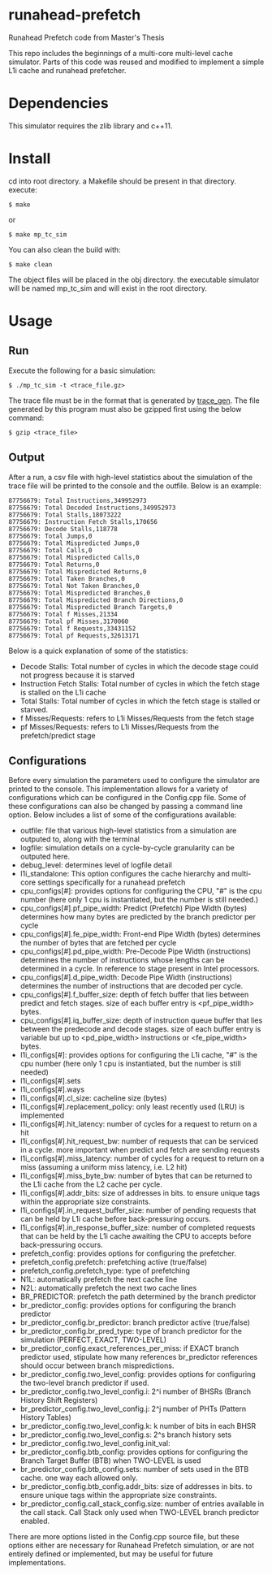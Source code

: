 # runahead-prefetch
Runahead Prefetch code from Master's Thesis

This repo includes the beginnings of a multi-core multi-level cache simulator. Parts of this code was reused and modified to implement a simple L1i cache and runahead prefetcher.

# Dependencies
This simulator requires the zlib library and c++11.

# Install
cd into root directory. a Makefile should be present in that directory. execute:
```
$ make
```
or
```
$ make mp_tc_sim
```
You can also clean the build with:
```
$ make clean
```
The object files will be placed in the obj directory. the executable simulator will be named mp_tc_sim and will exist in the root directory.

# Usage
## Run
Execute the following for a basic simulation:
```
$ ./mp_tc_sim -t <trace_file.gz>
```
The trace file must be in the format that is generated by [trace_gen](https://github.com/acshulyak/trace_gen). The file generated by this program must also be gzipped first using the below command:
```
$ gzip <trace_file>
```

## Output
After a run, a csv file with high-level statistics about the simulation of the trace file will be printed to the console and the outfile. Below is an example:
```
87756679: Total Instructions,349952973
87756679: Total Decoded Instructions,349952973
87756679: Total Stalls,18073222
87756679: Instruction Fetch Stalls,170656
87756679: Decode Stalls,118778
87756679: Total Jumps,0
87756679: Total Mispredicted Jumps,0
87756679: Total Calls,0
87756679: Total Mispredicted Calls,0
87756679: Total Returns,0
87756679: Total Mispredicted Returns,0
87756679: Total Taken Branches,0
87756679: Total Not Taken Branches,0
87756679: Total Mispredicted Branches,0
87756679: Total Mispredicted Branch Directions,0
87756679: Total Mispredicted Branch Targets,0
87756679: Total f Misses,21334
87756679: Total pf Misses,3170060
87756679: Total f Requests,33431152
87756679: Total pf Requests,32613171
```

Below is a quick explanation of some of the statistics:
- Decode Stalls: Total number of cycles in which the decode stage could not progress because it is starved
- Instruction Fetch Stalls: Total number of cycles in which the fetch stage is stalled on the L1i cache
- Total Stalls: Total number of cycles in which the fetch stage is stalled or starved.
- f Misses/Requests: refers to L1i Misses/Requests from the fetch stage
- pf Misses/Requests: refers to L1i Misses/Requests from the prefetch/predict stage

## Configurations
Before every simulation the parameters used to configure the simulator are printed to the console. This implementation allows for a variety of configurations which can be configured in the Config.cpp file. Some of these configurations can also be changed by passing a command line option. Below includes a list of some of the configurations available:

- outfile: file that various high-level statistics from a simulation are outputed to, along with the terminal
- logfile: simulation details on a cycle-by-cycle granularity can be outputed here.
- debug_level: determines level of logfile detail
- l1i_standalone: This option configures the cache hierarchy and multi-core settings specifically for a runahead prefetch
- cpu_configs[#]: provides options for configuring the CPU, "#" is the cpu number (here only 1 cpu is instantiated, but the number is still needed.)
 - cpu_configs[#].pf_pipe_width: Predict (Prefetch) Pipe Width (bytes) determines how many bytes are predicted by the branch predictor per cycle
 - cpu_configs[#].fe_pipe_width: Front-end Pipe Width (bytes) determines the number of bytes that are fetched per cycle
 - cpu_configs[#].pd_pipe_width: Pre-Decode Pipe Width (instructions) determines the number of instructions whose lengths can be determined in a cycle. In reference to stage present in Intel processors.
 - cpu_configs[#].d_pipe_width: Decode Pipe Width (instructions) determines the number of instructions that are decoded per cycle.
 - cpu_configs[#].f_buffer_size: depth of fetch buffer that lies between predict and fetch stages. size of each buffer entry is \<pf_pipe_width\> bytes.
 - cpu_configs[#].iq_buffer_size: depth of instruction queue buffer that lies between the predecode and decode stages. size of each buffer entry is variable but up to \<pd_pipe_width\> instructions or \<fe_pipe_width\> bytes.
- l1i_configs[#]: provides options for configuring the L1i cache, "#" is the cpu number (here only 1 cpu is instantiated, but the number is still needed)
 - l1i_configs[#].sets
 - l1i_configs[#].ways
 - l1i_configs[#].cl_size: cacheline size (bytes)
 - l1i_configs[#].replacement_policy: only least recently used (LRU) is implemented
 - l1i_configs[#].hit_latency: number of cycles for a request to return on a hit
 - l1i_configs[#].hit_request_bw: number of requests that can be serviced in a cycle. more important when predict and fetch are sending requests
 - l1i_configs[#].miss_latency: number of cycles for a request to return on a miss (assuming a uniform miss latency, i.e. L2 hit)
 - l1i_configs[#].miss_byte_bw: number of bytes that can be returned to the L1i cache from the L2 cache per cycle.
 - l1i_configs[#].addr_bits: size of addresses in bits. to ensure unique tags within the appropriate size constraints.
 - l1i_configs[#].in_request_buffer_size: number of pending requests that can be held by L1i cache before back-pressuring occurs.
 - l1i_configs[#].in_response_buffer_size: number of completed requests that can be held by the L1i cache awaiting the CPU to accepts before back-pressuring occurs.
- prefetch_config: provides options for configuring the prefetcher.
 - prefetch_config.prefetch: prefetching active (true/false)
 - prefetch_config.prefetch_type: type of prefetching
  - N1L: automatically prefetch the next cache line
  - N2L: automatically prefetch the next two cache lines
  - BR_PREDICTOR: prefetch the path determined by the branch predictor
 - br_predictor_config: provides options for configuring the branch predictor
  - br_predictor_config.br_predictor: branch predictor active (true/false)
  - br_predictor_config.br_pred_type: type of branch predictor for the simulation (PERFECT, EXACT, TWO-LEVEL)
  - br_predictor_config.exact_references_per_miss: if EXACT branch predictor used, stipulate how many references br_predictor references should occur between branch mispredictions.
  - br_predictor_config.two_level_config: provides options for configuring the two-level branch predictor if used.
   - br_predictor_config.two_level_config.i: 2^i number of BHSRs (Branch History Shift Registers)
   - br_predictor_config.two_level_config.j: 2^j number of PHTs (Pattern History Tables)
   - br_predictor_config.two_level_config.k: k number of bits in each BHSR
   - br_predictor_config.two_level_config.s: 2^s branch history sets
   - br_predictor_config.two_level_config.init_val:
  - br_predictor_config.btb_config: provides options for configuring the Branch Target Buffer (BTB) when TWO-LEVEL is used
   - br_predictor_config.btb_config.sets: number of sets used in the BTB cache. one way each allowed only.
   - br_predictor_config.btb_config.addr_bits: size of addresses in bits. to ensure unique tags within the appropriate size constraints.
  - br_predictor_config.call_stack_config.size: number of entries available in the call stack. Call Stack only used when TWO-LEVEL branch predictor enabled.

There are more options listed in the Config.cpp source file, but these options either are necessary for Runahead Prefetch simulation, or are not entirely defined or implemented, but may be useful for future implementations.
